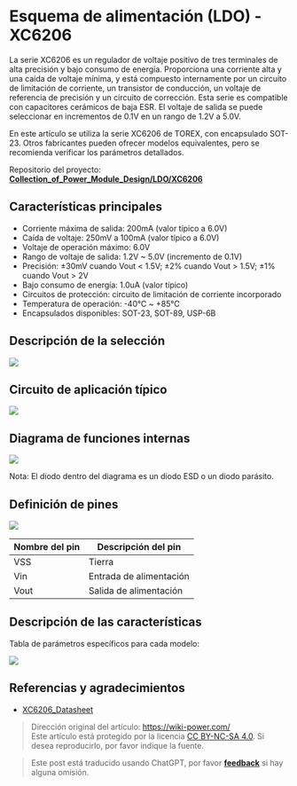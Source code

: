 # Esquema de alimentación (LDO) - XC6206

La serie XC6206 es un regulador de voltaje positivo de tres terminales de alta precisión y bajo consumo de energía. Proporciona una corriente alta y una caída de voltaje mínima, y está compuesto internamente por un circuito de limitación de corriente, un transistor de conducción, un voltaje de referencia de precisión y un circuito de corrección. Esta serie es compatible con capacitores cerámicos de baja ESR. El voltaje de salida se puede seleccionar en incrementos de 0.1V en un rango de 1.2V a 5.0V.

En este artículo se utiliza la serie XC6206 de TOREX, con encapsulado SOT-23. Otros fabricantes pueden ofrecer modelos equivalentes, pero se recomienda verificar los parámetros detallados.

Repositorio del proyecto: [**Collection_of_Power_Module_Design/LDO/XC6206**](https://github.com/linyuxuanlin/Collection_of_Power_Module_Design/tree/main/LDO/XC6206)

## Características principales

- Corriente máxima de salida: 200mA (valor típico a 6.0V)
- Caída de voltaje: 250mV a 100mA (valor típico a 6.0V)
- Voltaje de operación máximo: 6.0V
- Rango de voltaje de salida: 1.2V ~ 5.0V (incremento de 0.1V)
- Precisión: ±30mV cuando Vout < 1.5V; ±2% cuando Vout > 1.5V; ±1% cuando Vout > 2V
- Bajo consumo de energía: 1.0uA (valor típico)
- Circuitos de protección: circuito de limitación de corriente incorporado
- Temperatura de operación: -40℃ ~ +85℃
- Encapsulados disponibles: SOT-23, SOT-89, USP-6B

## Descripción de la selección

![](https://media.wiki-power.com/img/20220420102910.png)

## Circuito de aplicación típico

![](https://media.wiki-power.com/img/20220420102323.png)

## Diagrama de funciones internas

![](https://media.wiki-power.com/img/20220420102514.png)

Nota: El diodo dentro del diagrama es un diodo ESD o un diodo parásito.

## Definición de pines

![](https://media.wiki-power.com/img/20220420103005.png)

| Nombre del pin | Descripción del pin     |
| -------------- | ----------------------- |
| VSS            | Tierra                  |
| Vin            | Entrada de alimentación |
| Vout           | Salida de alimentación  |

## Descripción de las características

Tabla de parámetros específicos para cada modelo:

![](https://media.wiki-power.com/img/20220420103738.png)

## Referencias y agradecimientos

- [XC6206_Datasheet](https://www.torexsemi.com/file/xc6206/XC6206.pdf)

> Dirección original del artículo: <https://wiki-power.com/>  
> Este artículo está protegido por la licencia [CC BY-NC-SA 4.0](https://creativecommons.org/licenses/by/4.0/deed.zh). Si desea reproducirlo, por favor indique la fuente.

> Este post está traducido usando ChatGPT, por favor [**feedback**](https://github.com/linyuxuanlin/Wiki_MkDocs/issues/new) si hay alguna omisión.
